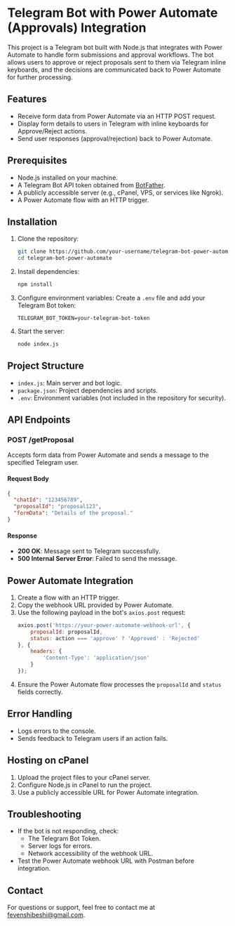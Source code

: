 # Telegram Bot with Power Automate (Approvals) Integration

This project is a Telegram bot built with Node.js that integrates with Power Automate to handle form submissions and approval workflows. The bot allows users to approve or reject proposals sent to them via Telegram inline keyboards, and the decisions are communicated back to Power Automate for further processing.

## Features
- Receive form data from Power Automate via an HTTP POST request.
- Display form details to users in Telegram with inline keyboards for Approve/Reject actions.
- Send user responses (approval/rejection) back to Power Automate.

## Prerequisites
- Node.js installed on your machine.
- A Telegram Bot API token obtained from [BotFather](https://core.telegram.org/bots#botfather).
- A publicly accessible server (e.g., cPanel, VPS, or services like Ngrok).
- A Power Automate flow with an HTTP trigger.

## Installation

1. Clone the repository:
   ```bash
   git clone https://github.com/your-username/telegram-bot-power-automate.git
   cd telegram-bot-power-automate
   ```

2. Install dependencies:
   ```bash
   npm install
   ```

3. Configure environment variables:
   Create a `.env` file and add your Telegram Bot token:
   ```env
   TELEGRAM_BOT_TOKEN=your-telegram-bot-token
   ```

4. Start the server:
   ```bash
   node index.js
   ```

## Project Structure
- `index.js`: Main server and bot logic.
- `package.json`: Project dependencies and scripts.
- `.env`: Environment variables (not included in the repository for security).

## API Endpoints

### POST /getProposal
Accepts form data from Power Automate and sends a message to the specified Telegram user.

#### Request Body
```json
{
  "chatId": "123456789",
  "proposalId": "proposal123",
  "formData": "Details of the proposal."
}
```

#### Response
- **200 OK**: Message sent to Telegram successfully.
- **500 Internal Server Error**: Failed to send the message.

## Power Automate Integration

1. Create a flow with an HTTP trigger.
2. Copy the webhook URL provided by Power Automate.
3. Use the following payload in the bot's `axios.post` request:
   ```javascript
   axios.post('https://your-power-automate-webhook-url', {
       proposalId: proposalId,
       status: action === 'approve' ? 'Approved' : 'Rejected'
   }, {
       headers: {
           'Content-Type': 'application/json'
       }
   });
   ```
4. Ensure the Power Automate flow processes the `proposalId` and `status` fields correctly.

## Error Handling
- Logs errors to the console.
- Sends feedback to Telegram users if an action fails.

## Hosting on cPanel
1. Upload the project files to your cPanel server.
2. Configure Node.js in cPanel to run the project.
3. Use a publicly accessible URL for Power Automate integration.

## Troubleshooting
- If the bot is not responding, check:
  - The Telegram Bot Token.
  - Server logs for errors.
  - Network accessibility of the webhook URL.
- Test the Power Automate webhook URL with Postman before integration.



## Contact
For questions or support, feel free to contact me at fevenshibeshi@gmail.com.

